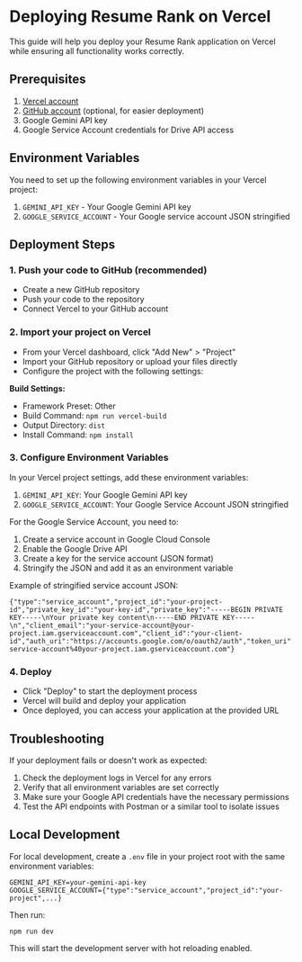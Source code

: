 # Deploying Resume Rank on Vercel

This guide will help you deploy your Resume Rank application on Vercel while ensuring all functionality works correctly.

## Prerequisites

1. [Vercel account](https://vercel.com/signup)
2. [GitHub account](https://github.com/signup) (optional, for easier deployment)
3. Google Gemini API key
4. Google Service Account credentials for Drive API access

## Environment Variables

You need to set up the following environment variables in your Vercel project:

1. `GEMINI_API_KEY` - Your Google Gemini API key
2. `GOOGLE_SERVICE_ACCOUNT` - Your Google service account JSON stringified

## Deployment Steps

### 1. Push your code to GitHub (recommended)

- Create a new GitHub repository
- Push your code to the repository
- Connect Vercel to your GitHub account

### 2. Import your project on Vercel

- From your Vercel dashboard, click "Add New" > "Project"
- Import your GitHub repository or upload your files directly
- Configure the project with the following settings:

**Build Settings:**
- Framework Preset: Other
- Build Command: `npm run vercel-build`
- Output Directory: `dist`
- Install Command: `npm install`

### 3. Configure Environment Variables

In your Vercel project settings, add these environment variables:

1. `GEMINI_API_KEY`: Your Google Gemini API key
2. `GOOGLE_SERVICE_ACCOUNT`: Your Google Service Account JSON stringified

For the Google Service Account, you need to:
1. Create a service account in Google Cloud Console
2. Enable the Google Drive API
3. Create a key for the service account (JSON format)
4. Stringify the JSON and add it as an environment variable

Example of stringified service account JSON:
```
{"type":"service_account","project_id":"your-project-id","private_key_id":"your-key-id","private_key":"-----BEGIN PRIVATE KEY-----\nYour private key content\n-----END PRIVATE KEY-----\n","client_email":"your-service-account@your-project.iam.gserviceaccount.com","client_id":"your-client-id","auth_uri":"https://accounts.google.com/o/oauth2/auth","token_uri":"https://oauth2.googleapis.com/token","auth_provider_x509_cert_url":"https://www.googleapis.com/oauth2/v1/certs","client_x509_cert_url":"https://www.googleapis.com/robot/v1/metadata/x509/your-service-account%40your-project.iam.gserviceaccount.com"}
```

### 4. Deploy

- Click "Deploy" to start the deployment process
- Vercel will build and deploy your application
- Once deployed, you can access your application at the provided URL

## Troubleshooting

If your deployment fails or doesn't work as expected:

1. Check the deployment logs in Vercel for any errors
2. Verify that all environment variables are set correctly
3. Make sure your Google API credentials have the necessary permissions
4. Test the API endpoints with Postman or a similar tool to isolate issues

## Local Development

For local development, create a `.env` file in your project root with the same environment variables:

```
GEMINI_API_KEY=your-gemini-api-key
GOOGLE_SERVICE_ACCOUNT={"type":"service_account","project_id":"your-project",...}
```

Then run:
```
npm run dev
```

This will start the development server with hot reloading enabled. 